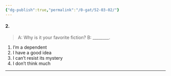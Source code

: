 ```yaml
---
{"dg-publish":true,"permalink":"/0-gat/52-03-02/"}
---
```


#### 2. 
> A: Why is it your favorite fiction?
> B: \_\_\_\_\_\_\_\_.

1. I’m a dependent
2. I have a good idea
3. I can’t resist its mystery
4. I don’t think much

---